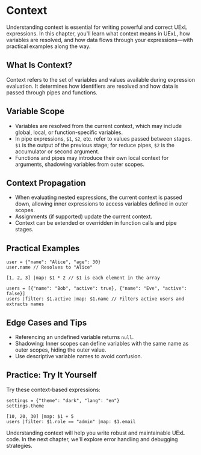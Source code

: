 # Context

Understanding context is essential for writing powerful and correct UExL expressions. In this chapter, you'll learn what context means in UExL, how variables are resolved, and how data flows through your expressions—with practical examples along the way.

## What Is Context?
Context refers to the set of variables and values available during expression evaluation. It determines how identifiers are resolved and how data is passed through pipes and functions.

## Variable Scope
- Variables are resolved from the current context, which may include global, local, or function-specific variables.
- In pipe expressions, `$1`, `$2`, etc. refer to values passed between stages. `$1` is the output of the previous stage; for reduce pipes, `$2` is the accumulator or second argument.
- Functions and pipes may introduce their own local context for arguments, shadowing variables from outer scopes.

## Context Propagation
- When evaluating nested expressions, the current context is passed down, allowing inner expressions to access variables defined in outer scopes.
- Assignments (if supported) update the current context.
- Context can be extended or overridden in function calls and pipe stages.

## Practical Examples
```
user = {"name": "Alice", "age": 30}
user.name // Resolves to "Alice"

[1, 2, 3] |map: $1 * 2 // $1 is each element in the array

users = [{"name": "Bob", "active": true}, {"name": "Eve", "active": false}]
users |filter: $1.active |map: $1.name // Filters active users and extracts names
```

## Edge Cases and Tips
- Referencing an undefined variable returns `null`.
- Shadowing: Inner scopes can define variables with the same name as outer scopes, hiding the outer value.
- Use descriptive variable names to avoid confusion.

## Practice: Try It Yourself
Try these context-based expressions:
```
settings = {"theme": "dark", "lang": "en"}
settings.theme

[10, 20, 30] |map: $1 + 5
users |filter: $1.role == "admin" |map: $1.email
```

Understanding context will help you write robust and maintainable UExL code. In the next chapter, we'll explore error handling and debugging strategies.